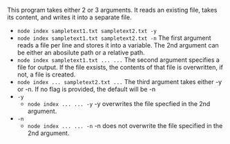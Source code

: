 This program takes either 2 or 3 arguments. It reads an existing file, takes its content, and writes it into a separate file.
- `node index sampletext1.txt sampletext2.txt -y`
- `node index sampletext1.txt sampletext2.txt -n`
The first argument reads a file per line and stores it into a variable. The 2nd argument can be either an abosilute path or a relative path.
- `node index sampletext1.txt ... ...`
The second argument specifies a file for output. If the file exsists, the contents of that file is overwritten, if not, a file is created.
- `node index ... sampletext2.txt ...`
The third argument takes either -y or -n. If no flag is provided, the default will be -n
- `-y`
    - `node index ... ... -y` -y overwrites the file specfied in the 2nd argument. 
- `-n`
    - `node index ... ... -n` -n does not overwrite the file specified in the 2nd argument.


